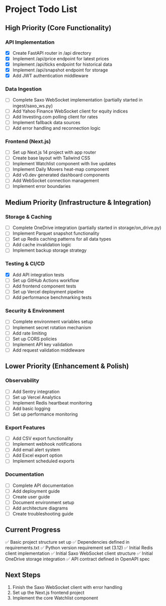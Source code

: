 # Project Todo List

## High Priority (Core Functionality)

### API Implementation
- [x] Create FastAPI router in /api directory
- [x] Implement /api/price endpoint for latest prices
- [x] Implement /api/ticks endpoint for historical data
- [x] Implement /api/snapshot endpoint for storage
- [x] Add JWT authentication middleware

### Data Ingestion
- [ ] Complete Saxo WebSocket implementation (partially started in ingest/saxo_ws.py)
- [ ] Add Yahoo Finance WebSocket client for equity indices
- [ ] Add Investing.com polling client for rates
- [ ] Implement fallback data sources
- [ ] Add error handling and reconnection logic

### Frontend (Next.js)
- [ ] Set up Next.js 14 project with app router
- [ ] Create base layout with Tailwind CSS
- [ ] Implement Watchlist component with live updates
- [ ] Implement Daily Movers heat-map component
- [ ] Add v0.dev generated dashboard components
- [ ] Add WebSocket connection management
- [ ] Implement error boundaries

## Medium Priority (Infrastructure & Integration)

### Storage & Caching
- [ ] Complete OneDrive integration (partially started in storage/on_drive.py)
- [ ] Implement Parquet snapshot functionality
- [ ] Set up Redis caching patterns for all data types
- [ ] Add cache invalidation logic
- [ ] Implement backup storage strategy

### Testing & CI/CD
- [x] Add API integration tests
- [ ] Set up GitHub Actions workflow
- [ ] Add frontend component tests
- [ ] Set up Vercel deployment pipeline
- [ ] Add performance benchmarking tests

### Security & Environment
- [ ] Complete environment variables setup
- [ ] Implement secret rotation mechanism
- [ ] Add rate limiting
- [ ] Set up CORS policies
- [ ] Implement API key validation
- [ ] Add request validation middleware

## Lower Priority (Enhancement & Polish)

### Observability
- [ ] Add Sentry integration
- [ ] Set up Vercel Analytics
- [ ] Implement Redis heartbeat monitoring
- [ ] Add basic logging
- [ ] Set up performance monitoring

### Export Features
- [ ] Add CSV export functionality
- [ ] Implement webhook notifications
- [ ] Add email alert system
- [ ] Add Excel export option
- [ ] Implement scheduled exports

### Documentation
- [ ] Complete API documentation
- [ ] Add deployment guide
- [ ] Create user guide
- [ ] Document environment setup
- [ ] Add architecture diagrams
- [ ] Create troubleshooting guide

## Current Progress
✅ Basic project structure set up
✅ Dependencies defined in requirements.txt
✅ Python version requirement set (3.12)
✅ Initial Redis client implementation
✅ Initial Saxo WebSocket client structure
✅ Initial OneDrive storage integration
✅ API contract defined in OpenAPI spec

## Next Steps
1. Finish the Saxo WebSocket client with error handling
2. Set up the Next.js frontend project
3. Implement the core Watchlist component
